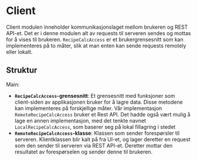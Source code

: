 # Client

Client modulen inneholder kommunikasjonslaget mellom brukeren og REST API-et. Det er i denne modulen alt av requests til serveren sendes og mottas for å vises til brukeren. `RecipeCalcAccess` er et brukergrensesnitt som kan implementeres på to måter, slik at man enten kan sende requests remotely eller lokalt.

## Struktur

Main:

- **`RecipeCalcAccess`-grensesnitt**: Et grensesnitt med funksjoner som client-siden av applikasjonen bruker for å lagre data. Disse metodene kan implementeres på forskjellige måter. Vår implementasjon `RemoteRecipeCalcAccess` bruker et Rest API. Det hadde også vært mulig å lage en annen implementasjon, med det tenkte navnet `LocalRecipeCalcAccess`, som baserer seg på lokal fillagring i stedet
- **`RemoteRecipeCalcAccess`-klasse**: Klassen som sender forespørsler til serveren. Klientklassen blir kalt på fra UI-et, og lager deretter en request som den sender til serveren via REST API-et. Deretter mottar den resultatet av forespørselen og sender denne til brukeren.
